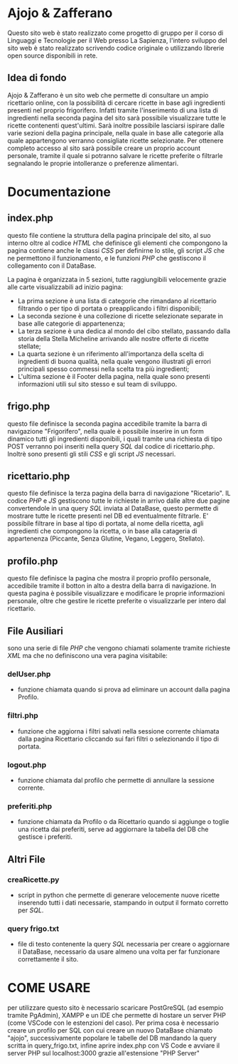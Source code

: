 # Ajojo & Zafferano

Questo sito web è stato realizzato come progetto di gruppo per il corso di Linguaggi e Tecnologie per il Web presso La Sapienza, l'intero sviluppo del sito web è stato realizzato scrivendo codice originale o utilizzando librerie open source disponibili in rete.

## Idea di fondo

Ajojo & Zafferano è un sito web che permette di consultare un ampio ricettario online, con la possibilità di cercare ricette in base agli ingredienti presenti nel proprio frigorifero. Infatti tramite l'inserimento di una lista di ingredienti nella seconda pagina del sito sarà possibile visualizzare tutte le ricette contenenti quest'ultimi. Sarà inoltre possibile lasciarsi ispirare dalle varie sezioni della pagina principale, nella quale in base alle categorie alla quale appartengono verranno consigliate ricette selezionate.
Per ottenere completo accesso al sito sarà possibile creare un proprio account personale, tramite il quale si potranno salvare le ricette preferite o filtrarle segnalando le proprie intolleranze o preferenze alimentari.

# Documentazione

## index.php
questo file contiene la struttura della pagina principale del sito, al suo interno oltre al codice _HTML_ che definisce gli elementi che compongono la pagina contiene anche le classi _CSS_ per definirne lo stile, gli script _JS_ che ne permettono il funzionamento, e le funzioni _PHP_ che gestiscono il collegamento con il DataBase.

La pagina è organizzata in 5 sezioni, tutte raggiungibili velocemente grazie alle carte visualizzabili ad inizio pagina:
- La prima sezione è una lista di categorie che rimandano al ricettario filtrando o per tipo di portata o preapplicando i filtri disponibili;
- La seconda sezione è una collezione di ricette selezionate separate in base alle categorie di appartenenza;
- La terza sezione è una dedica al mondo del cibo stellato, passando dalla storia della Stella Micheline arrivando alle nostre offerte di ricette stellate;
- La quarta sezione è un riferimento all'importanza della scelta di ingredienti di buona qualità, nella quale vengono illustrati gli errori principali spesso commessi nella scelta tra più ingredienti;
- L'ultima sezione è il Footer della pagina, nella quale sono presenti informazioni utili sul sito stesso e sul team di sviluppo.

## frigo.php
questo file definisce la seconda pagina accedibile tramite la barra di navigazione "Frigorifero", nella quale è possibile inserire in un form dinamico tutti gli ingredienti disponibili, i quali tramite una richiesta di tipo POST verranno poi inseriti nella query _SQL_ dal codice di ricettario.php. Inoltrè sono presenti gli stili _CSS_ e gli script _JS_ necessari. 

## ricettario.php
questo file definisce la terza pagina della barra di navigazione "Ricetario". IL codice _PHP_ e _JS_ gestiscono tutte le richieste in arrivo dalle altre due pagine convertendole in una query _SQL_ inviata al DataBase, questo permette di mostrare tutte le ricette presenti nel DB ed eventualmente filtrarle. E' possibile filtrare in base al tipo di portata, al nome della ricetta, agli ingredienti che compongono la ricetta, o in base alla catageria di appartenenza (Piccante, Senza Glutine, Vegano, Leggero, Stellato).

## profilo.php
questo file definisce la pagina che mostra il proprio profilo personale, accedibile tramite il botton in alto a destra della barra di navigazione. In questa pagina è possibile visualizzare e modificare le proprie informazioni personale, oltre che gestire le ricette preferite o visualizzarle per intero dal ricettario.

## File Ausiliari
sono una serie di file _PHP_ che vengono chiamati solamente tramite richieste _XML_ ma che no definiscono una vera pagina visitabile:
### delUser.php
- funzione chiamata quando si prova ad eliminare un account dalla pagina Profilo.
### filtri.php
- funzione che aggiorna i filtri salvati nella sessione corrente chiamata dalla pagina Ricettario cliccando sui fari filtri o selezionando il tipo di portata. 
### logout.php
- funzione chiamata dal profilo che permette di annullare la sessione corrente.
### preferiti.php
- funzione chiamata da Profilo o da Ricettario quando si aggiunge o toglie una ricetta dai preferiti, serve ad aggiornare la tabella del DB che gestisce i preferiti.

## Altri File
### creaRicette.py
- script in python che permette di generare velocemente nuove ricette inserendo tutti i dati necessarie, stampando in output il formato corretto per _SQL_.
### query frigo.txt
- file di testo contenente la query _SQL_ necessaria per creare o aggiornare il DataBase, necessario da usare almeno una volta per far funzionare correttamente il sito.


# COME USARE
per utilizzare questo sito è necessario scaricare PostGreSQL (ad esempio tramite PgAdmin), XAMPP e un IDE che permette di hostare un server PHP (come VSCode con le estenzioni del caso).
Per prima cosa è necessario creare un profilo per SQL con cui creare un nuovo DataBase chiamato "ajojo",
successivamente popolare le tabelle del DB mandando la query scritta in query_frigo.txt,
infine aprire index.php con VS Code e avviare il server PHP sul localhost:3000 grazie all'estensione "PHP Server"

